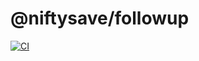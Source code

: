# @niftysave/followup

[![CI](https://github.com/nftstorage/niftysave/actions/workflows/main.yml/badge.svg)](https://github.com/nftstorage/niftysave/actions/workflows/main.yml)
